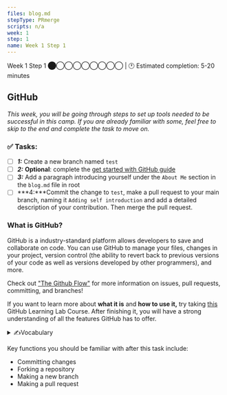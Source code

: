 ```yaml
---
files: blog.md
stepType: PRmerge
scripts: n/a
week: 1
step: 1
name: Week 1 Step 1
---
```

Week 1 Step 1 ⬤◯◯◯◯◯◯◯◯ | 🕐 Estimated completion: 5-20 minutes

## GitHub
*This week, you will be going through steps to set up tools needed to be successful in this camp. If you are already familiar with some, feel free to skip to the end and complete the task to move on.*

### ✅  Tasks:
- [ ]  ***1:*** Create a new branch named `test`
- [ ]  ***2:*** **Optional**: complete the [get started with GitHub guide](https://guides.github.com/activities/hello-world/)
- [ ]  ***3:*** Add a paragraph introducing yourself under the `About Me` section in the `blog.md` file in root
- [ ]  ***4:***Commit the change to `test`, make a pull request to your main branch, naming it `Adding self introduction` and add a detailed description of your contribution. Then merge the pull request.

### What is GitHub?
GitHub is a industry-standard platform allows developers to save and collaborate on code. You can use GitHub to manage your files, changes in your project, version control (the ability to revert back to previous versions of your code as well as versions developed by other programmers), and more.

Check out <a href="https://guides.github.com/introduction/flow/">"The Github Flow"</a> for more information on issues, pull requests, committing, and branches!

If you want to learn more about <b>what it is</b> and <b>how to use it,</b> try taking <a href='https://lab.github.com/githubtraining/introduction-to-github'>this</a> GitHub Learning Lab Course. After finishing it, you will have a strong understanding of all the features GitHub has to offer.

<details>
<summary>✍️Vocabulary</summary>

#### Repositories
Repositories (or repos) are essentially **folders where you can store files of code.** The repo of our camp was duplicated into your account when you clicked "Create Template" so that you can commit changes and complete each lesson.

#### Issues
For our camp, each week is placed inside an issue. Only when you complete the week (committing the necessary code and commenting), will the issue close and you can move on to the next issue. Don’t worry – committing changes is easier than it sounds.

*On usual repositories in the contributing world issues are tasks or bugs that need to be completed or fixed.*

#### Fork
If you want to contribute to someone else's code, you would "fork" it. This creates a copy of the code under your account that you can make changes to. Create a fork when you **want to make changes to someone else's code and contribute to it.**

#### Branch
Creating a **branch** on a repository is like forking a repository. You would do this when you **want to make changes to your code without harming a working version.**

#### Pull Request
Once you make changes on **a forked repository or another branch,** you might need to bring the changes into the "main" repository. This allows YOUR changes to be visible in the main project! *You are basically asking for permission to "merge" your changes."

**This allows you to:**
* Collaborate on code
* Make comments
* Review the contributions made

#### Command Line Interface
A Command Line Interface (CLI) is your computer's visual application for accessing its operating system. There are different types of CLIs for different operating systems, such as Terminal for MacOs and PowerShell for Windows. If you have Windows, make sure to also install [Git Bash](https://git-scm.com/downloads) for a better tool. In upcoming issues, we will refer to your CLI as your Terminal or Command Line, but remember that they mean the same thing!
<br>
</details>

Key functions you should be familiar with after this task include:
- Committing changes
- Forking a repository
- Making a new branch
- Making a pull request